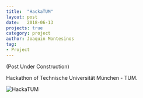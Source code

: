 ```yaml
---
title:  "HackaTUM"
layout: post
date:   2018-06-13
projects: true
category: project
author: Joaquin Montesinos
tag:
- Project
---
```


(Post Under Construction)

Hackathon of Technische Universität München - TUM.


![HackaTUM]({{site.baseurl}}/assets/images/posts/hacktum.png)






